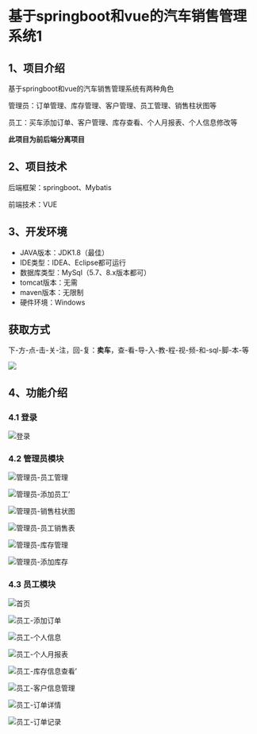 # 基于springboot和vue的汽车销售管理系统1



## 1、项目介绍

基于springboot和vue的汽车销售管理系统有两种角色

管理员：订单管理、库存管理、客户管理、员工管理、销售柱状图等

员工：买车添加订单、客户管理、库存查看、个人月报表、个人信息修改等

**此项目为前后端分离项目**

## 2、项目技术

后端框架：springboot、Mybatis

前端技术：VUE

## 3、开发环境

- JAVA版本：JDK1.8（最佳）
- IDE类型：IDEA、Eclipse都可运行
- 数据库类型：MySql（5.7、8.x版本都可） 
- tomcat版本：无需
- maven版本：无限制
- 硬件环境：Windows
## 获取方式
下-方-点-击-关-注，回-复：**卖车**，查-看-导-入-教-程-视-频-和-sql-脚-本-等

 ![](https://www.codeshop.fun/Typora-Images/202205281253739.png)

## 4、功能介绍

### 4.1 登录

![登录](https://www.codeshop.fun/Typora-Images/202402090937717.jpg)

### 4.2 管理员模块

![管理员-员工管理](https://www.codeshop.fun/Typora-Images/202402090942639.jpg)

![管理员-添加员工’](https://www.codeshop.fun/Typora-Images/202402090942612.jpg)

![管理员-销售柱状图](https://www.codeshop.fun/Typora-Images/202402090942627.jpg)

![管理员-员工销售表](https://www.codeshop.fun/Typora-Images/202402090942618.jpg)

![管理员-库存管理](https://www.codeshop.fun/Typora-Images/202402090942655.jpg)

![管理员-添加库存](https://www.codeshop.fun/Typora-Images/202402090942688.jpg)

### 4.3 员工模块

![首页](https://www.codeshop.fun/Typora-Images/202402090937765.jpg)

![员工-添加订单](https://www.codeshop.fun/Typora-Images/202402090937639.jpg)

![员工-个人信息](https://www.codeshop.fun/Typora-Images/202402090937649.jpg)

![员工-个人月报表](https://www.codeshop.fun/Typora-Images/202402090937672.jpg)

![员工-库存信息查看’](https://www.codeshop.fun/Typora-Images/202402090937700.jpg)

![员工-客户信息管理](https://www.codeshop.fun/Typora-Images/202402090937659.jpg)

![员工-订单详情](https://www.codeshop.fun/Typora-Images/202402090937684.jpg)

![员工-订单记录](https://www.codeshop.fun/Typora-Images/202402090937543.jpg)





